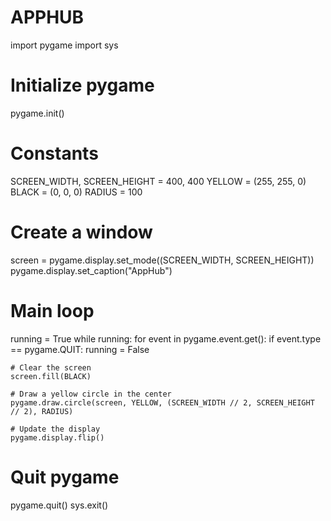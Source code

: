 # APPHUB
import pygame
import sys

# Initialize pygame
pygame.init()

# Constants
SCREEN_WIDTH, SCREEN_HEIGHT = 400, 400
YELLOW = (255, 255, 0)
BLACK = (0, 0, 0)
RADIUS = 100

# Create a window
screen = pygame.display.set_mode((SCREEN_WIDTH, SCREEN_HEIGHT))
pygame.display.set_caption("AppHub")

# Main loop
running = True
while running:
    for event in pygame.event.get():
        if event.type == pygame.QUIT:
            running = False

    # Clear the screen
    screen.fill(BLACK)

    # Draw a yellow circle in the center
    pygame.draw.circle(screen, YELLOW, (SCREEN_WIDTH // 2, SCREEN_HEIGHT // 2), RADIUS)

    # Update the display
    pygame.display.flip()

# Quit pygame
pygame.quit()
sys.exit()
